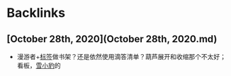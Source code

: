 
# Backlinks
## [October 28th, 2020](October 28th, 2020.md)
- 漫游者+[标签](标签.md)做书架？还是依然使用滴答清单？葫芦展开和收缩那个不太好；看板，[雪小豹](雪小豹.md)的

